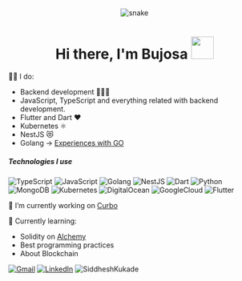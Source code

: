 <br />
<p align="center">
  <img src="https://github.com/bujosa/bujosa/raw/output/github-contribution-grid-snake.svg" alt="snake"></center>
</p>

<h1 align="center">Hi there, I'm Bujosa  <img src="https://user-images.githubusercontent.com/39348045/212607502-d7960abd-66da-4060-b309-7a4f3737cc9f.gif"
         height="45"
         width="45" />
</h1>

👨‍💻 I do:
- Backend development 👨🏾‍💻
- JavaScript, TypeScript and everything related with backend development.
- Flutter and Dart ❤️
- Kubernetes ⚛️
- NestJS 😻
- Golang -> [Experiences with GO](./experiences/go.md)


##### Technologies I use

![TypeScript](https://img.shields.io/badge/-TypeScript-000000?style=flat&logo=typescript)
![JavaScript](https://img.shields.io/badge/-JavaScript-000000?style=flat&logo=javascript)
![Golang](https://img.shields.io/badge/-Go-000000?style=flat&logo=go)
![NestJS](https://img.shields.io/badge/-NestJS-000000?style=flat&logo=nestjs)
![Dart](https://img.shields.io/badge/-Dart-000000?style=flat&logo=dart)
![Python](https://img.shields.io/badge/-Python-000000?style=flat&logo=python)
![MongoDB](https://img.shields.io/badge/-MongoDB-000000?style=flat&logo=mongodb)
![Kubernetes](https://img.shields.io/badge/-Kubernetes-000000?style=flat&logo=kubernetes)
![DigitalOcean](https://img.shields.io/badge/-Digital%20Ocean-000000?style=flat&logo=digitalocean)
![GoogleCloud](https://img.shields.io/badge/-Google%20Cloud-000000?style=flat&logo=googlecloud)
![Flutter](https://img.shields.io/badge/-Flutter-000000?style=flat&logo=flutter)

🔭 I’m currently working on [Curbo](https://curbo.com)

🌱 Currently learning:
- Solidity on [Alchemy](https://university.alchemy.com/)
- Best programming practices 
- About Blockchain



[![Gmail](https://img.shields.io/badge/-GMAIL-D14836?style=for-the-badge&logo=gmail&logoColor=white)](mailto:davidbujosa@gmail.com)
[![LinkedIn](https://img.shields.io/badge/-LINKEDIN-0077B5?style=for-the-badge&logo=linkedin&logoColor=white)](https://www.linkedin.com/in/davidbujosa/)
<img src="https://komarev.com/ghpvc/?username=bujosa&label=Profile%20views&color=0e75b6&style=for-the-badge" alt="SiddheshKukade" />
